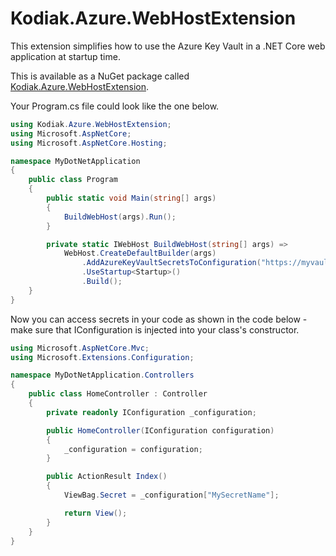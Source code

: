 # Kodiak.Azure.WebHostExtension

This extension simplifies how to use the Azure Key Vault in a .NET Core web application at startup time.

This is available as a NuGet package called [Kodiak.Azure.WebHostExtension](https://www.nuget.org/packages/Kodiak.Azure.WebHostExtension/0.0.1-alpha). 

Your Program.cs file could look like the one below.

```cs
using Kodiak.Azure.WebHostExtension;
using Microsoft.AspNetCore;
using Microsoft.AspNetCore.Hosting;

namespace MyDotNetApplication
{
    public class Program
    {
        public static void Main(string[] args)
        {
            BuildWebHost(args).Run();
        }

        private static IWebHost BuildWebHost(string[] args) =>
            WebHost.CreateDefaultBuilder(args)
                .AddAzureKeyVaultSecretsToConfiguration("https://myvaultname.vault.azure.net")
                .UseStartup<Startup>()
                .Build();
    }
}
```

Now you can access secrets in your code as shown in the code below - make sure that IConfiguration is injected into your class's constructor.

```cs
using Microsoft.AspNetCore.Mvc;
using Microsoft.Extensions.Configuration;

namespace MyDotNetApplication.Controllers
{
    public class HomeController : Controller
    {
        private readonly IConfiguration _configuration;

        public HomeController(IConfiguration configuration)
        {
            _configuration = configuration;
        }

        public ActionResult Index()
        {
            ViewBag.Secret = _configuration["MySecretName"];

            return View();
        }
    }
}
```
